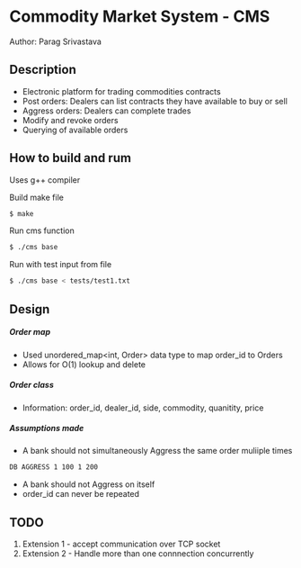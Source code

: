# Commodity Market System - CMS<GO>

Author: Parag Srivastava

## Description 
- Electronic platform for trading commodities contracts
- Post orders: Dealers can list contracts they have available to buy or sell
- Aggress orders: Dealers can complete trades
- Modify and revoke orders
- Querying of available orders


## How to build and rum

Uses g++ compiler

Build make file

```sh
$ make
```

Run cms function
```sh
$ ./cms base
```

Run with test input from file
```sh
$ ./cms base < tests/test1.txt
```

## Design
##### Order map
- Used unordered_map<int, Order> data type to map order_id to Orders
- Allows for O(1) lookup and delete

##### Order class
- Information: order_id, dealer_id, side, commodity, quanitity, price

##### Assumptions made
- A bank should not simultaneously Aggress the same order muliiple times
```sh
DB AGGRESS 1 100 1 200
```
- A bank should not Aggress on itself
- order_id can never be repeated

## TODO
1. Extension 1 - accept communication over TCP socket
2. Extension 2 - Handle more than one connnection concurrently
